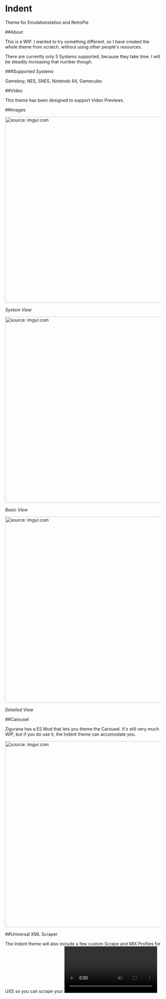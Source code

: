 # Indent
Theme for Emulationstation and RetroPie


##About

This is a WIP. I wanted to try something different, so I have created the whole theme from scratch, without using other people's resources.

There are currently only 5 Systems supported, because they take time. I will be steadily increasing that number though.

###Supported Systems

Gameboy, NES, SNES, Nintendo 64, Gamecube.

##Video

This theme has been designed to support Video Previews.

##Images

<a href="http://imgur.com/myGBaqK"><img src="http://i.imgur.com/myGBaqK.jpg" width="600" title="source: imgur.com" /></a>

*System View*

<a href="http://imgur.com/bUwSsWF"><img src="http://i.imgur.com/bUwSsWF.jpg" width="600" title="source: imgur.com" /></a>

*Basic View*

<a href="http://imgur.com/lwXvq1j"><img src="http://i.imgur.com/lwXvq1j.jpg" width="600" title="source: imgur.com" /></a>

*Detailed View*

##Carousel

Zigurana has a ES Mod that lets you theme the Carousel. It's still very much WIP, but if you do use it, the Indent theme can accomodate you.

<a href="http://imgur.com/WRuiD7C"><img src="http://i.imgur.com/WRuiD7C.jpg" width="600" title="source: imgur.com" /></a>

##Universal XML Scraper

The Indent theme will also include a few custom Scrape and MIX Profiles for UXS so you can scrape your <video>, <marquee> and <image> tags to look nice and pretty like the pictures. There will be RetroPie versions and Windows versions of the Profiles 

##Notes

- This theme has not been tested with a 4/3 ratio. You may come across some ugliness with the metadata on the Detailed view.
- This theme probably won't look very good on smaller screens (such as hand-helds) due to the amount of content on the Detailed View.


##License

DO NOT use any assets in other themes or projects.
Graphics Copyright ©2017 Matt Kennedy

LOGO NOTICE:
The logos used and trademarks are copyright of their respective owners.




##Changelog

**2017-01-30**
*0.1-alpha*
 - Initial version

---

Theme 'indent' v0.1-alpha - 2017-01-30
(c) Matt Kennedy - info@cutmonkey.net - http://cutmonkey.net/
For use with [EmulationStation](http://www.emulationstation.org/) and [RetroPie](https://retropie.org.uk/)
